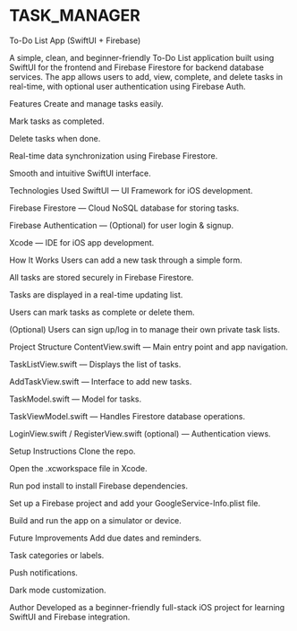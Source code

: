 # TASK_MANAGER
 To-Do List App (SwiftUI + Firebase)

A simple, clean, and beginner-friendly To-Do List application built using SwiftUI for the frontend and Firebase Firestore for backend database services.
The app allows users to add, view, complete, and delete tasks in real-time, with optional user authentication using Firebase Auth.

Features
Create and manage tasks easily.

Mark tasks as completed.

Delete tasks when done.

Real-time data synchronization using Firebase Firestore.

Smooth and intuitive SwiftUI interface.

Technologies Used
SwiftUI — UI Framework for iOS development.

Firebase Firestore — Cloud NoSQL database for storing tasks.

Firebase Authentication — (Optional) for user login & signup.

Xcode — IDE for iOS app development.

How It Works
Users can add a new task through a simple form.

All tasks are stored securely in Firebase Firestore.

Tasks are displayed in a real-time updating list.

Users can mark tasks as complete or delete them.

(Optional) Users can sign up/log in to manage their own private task lists.

Project Structure
ContentView.swift — Main entry point and app navigation.

TaskListView.swift — Displays the list of tasks.

AddTaskView.swift — Interface to add new tasks.

TaskModel.swift — Model for tasks.

TaskViewModel.swift — Handles Firestore database operations.

LoginView.swift / RegisterView.swift (optional) — Authentication views.

Setup Instructions
Clone the repo.

Open the .xcworkspace file in Xcode.

Run pod install to install Firebase dependencies.

Set up a Firebase project and add your GoogleService-Info.plist file.

Build and run the app on a simulator or device.

Future Improvements
Add due dates and reminders.

Task categories or labels.

Push notifications.

Dark mode customization.

Author
Developed as a beginner-friendly full-stack iOS project for learning SwiftUI and Firebase integration.


